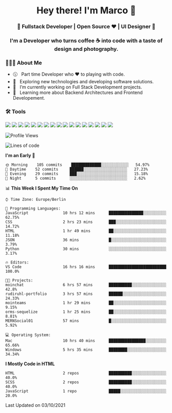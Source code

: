 <h1 align="center">Hey there! I'm Marco 👋 </h1>
<h3 align="center">🚀 Fullstack Developer | Open Source ♥ | UI Designer 🚀</h3>

<h3 align="center">I'm a Developer who turns coffee ☕ into code with a taste of design and photography.</h3>

<div align="block"> 
  <h3> 👨🏻‍💻 About Me </h3>
  
  - 🕦 &nbsp; Part time Developer who ♥️ to playing with code.
  - 🤔 &nbsp; Exploring new technologies and developing software solutions.
  - 💼 &nbsp; I’m currently working on Full Stack Development projects.
  - 🌱 &nbsp; Learning more about Backend Architectures and Frontend Developement.  
</div>

<div align="block"> 
  <h3>🛠 Tools</h3>
 <img src="https://img.shields.io/badge/python%20-%2314354C.svg?&style=for-the-badge&logo=python&logoColor=white">
 <img src="https://img.shields.io/badge/javascript%20-%23323330.svg?&style=for-the-badge&logo=javascript&logoColor=%23F7DF1E">
 <img src="https://img.shields.io/badge/html5%20-%23E34F26.svg?&style=for-the-badge&logo=html5&logoColor=white">
 <img src="https://img.shields.io/badge/css3%20-%231572B6.svg?&style=for-the-badge&logo=css3&logoColor=white">
 <img src="https://img.shields.io/badge/-Sass-cc6699?style=for-the-badge&logo=sass&logoColor=white">
 <img src="https://img.shields.io/badge/react%20-%2320232a.svg?&style=for-the-badge&logo=react&logoColor=%2361DAFB">
 <img src="https://img.shields.io/badge/-Next.Js-000?style=for-the-badge&logo=next.js&logoColor=white">
 <img src="https://img.shields.io/badge/bootstrap%20-%23563D7C.svg?&style=for-the-badge&logo=bootstrap&logoColor=white">
 <img src="https://img.shields.io/badge/-jekyll-ed2939?style=for-the-badge&logo=jekyll&logoColor=white">
 <img src="https://img.shields.io/badge/-Express-white?style=for-the-badge&logo=express&logoColor=black">
 <img src="https://img.shields.io/badge/git%20-%23F05033.svg?&style=for-the-badge&logo=git&logoColor=white"/>
 <img src="http://img.shields.io/badge/-VS%20Code-000000?style=for-the-badge&logo=Visual-studio-code&logoColor=blue">
 <img src="https://img.shields.io/badge/-Docker-384d54?style=for-the-badge&logo=docker&logoColor=white">
 <img src="https://img.shields.io/badge/-Swift-f05138?style=for-the-badge&logo=swift&logoColor=white">
 <img src="https://img.shields.io/badge/-Xcode-blue?style=for-the-badge&logo=xcode&logoColor=white">
 <img src="https://img.shields.io/badge/-Node.js-3c873a?style=for-the-badge&logo=node.js&logoColor=white">
  <img src="https://img.shields.io/badge/-Mongodb-3F3E42?style=for-the-badge&logo=mongodb&logoColor=white">
</div>

<!--START_SECTION:waka-->
![Profile Views](http://img.shields.io/badge/Profile%20Views-18-blue)

![Lines of code](https://img.shields.io/badge/From%20Hello%20World%20I%27ve%20Written-1.1%20million%20lines%20of%20code-blue)

**I'm an Early 🐤** 

```text
🌞 Morning    105 commits    █████████████░░░░░░░░░░░░   54.97% 
🌆 Daytime    52 commits     ██████░░░░░░░░░░░░░░░░░░░   27.23% 
🌃 Evening    29 commits     ███░░░░░░░░░░░░░░░░░░░░░░   15.18% 
🌙 Night      5 commits      ░░░░░░░░░░░░░░░░░░░░░░░░░   2.62%

```


📊 **This Week I Spent My Time On** 

```text
⌚︎ Time Zone: Europe/Berlin

💬 Programming Languages: 
JavaScript               10 hrs 12 mins      ███████████████░░░░░░░░░░   62.75% 
CSS                      2 hrs 23 mins       ███░░░░░░░░░░░░░░░░░░░░░░   14.72% 
HTML                     1 hr 49 mins        ██░░░░░░░░░░░░░░░░░░░░░░░   11.18% 
JSON                     36 mins             █░░░░░░░░░░░░░░░░░░░░░░░░   3.79% 
Python                   30 mins             ░░░░░░░░░░░░░░░░░░░░░░░░░   3.17%

🔥 Editors: 
VS Code                  16 hrs 16 mins      █████████████████████████   100.0%

🐱‍💻 Projects: 
moinchat                 6 hrs 57 mins       ██████████░░░░░░░░░░░░░░░   42.8% 
rudiruhl-portfolio       3 hrs 57 mins       ██████░░░░░░░░░░░░░░░░░░░   24.33% 
mointeams                1 hr 29 mins        ██░░░░░░░░░░░░░░░░░░░░░░░   9.15% 
orms-sequelize           1 hr 25 mins        ██░░░░░░░░░░░░░░░░░░░░░░░   8.81% 
MERNSocial01             57 mins             █░░░░░░░░░░░░░░░░░░░░░░░░   5.92%

💻 Operating System: 
Mac                      10 hrs 40 mins      ████████████████░░░░░░░░░   65.66% 
Windows                  5 hrs 35 mins       ████████░░░░░░░░░░░░░░░░░   34.34%

```

**I Mostly Code in HTML** 

```text
HTML                     2 repos             ██████████░░░░░░░░░░░░░░░   40.0% 
SCSS                     2 repos             ██████████░░░░░░░░░░░░░░░   40.0% 
JavaScript               1 repo              █████░░░░░░░░░░░░░░░░░░░░   20.0%

```



 Last Updated on 03/10/2021
<!--END_SECTION:waka-->



